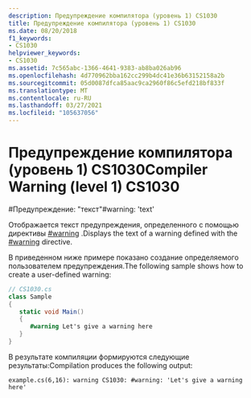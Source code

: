 ```yaml
---
description: Предупреждение компилятора (уровень 1) CS1030
title: Предупреждение компилятора (уровень 1) CS1030
ms.date: 08/20/2018
f1_keywords:
- CS1030
helpviewer_keywords:
- CS1030
ms.assetid: 7c565abc-1366-4641-9383-ab8ba026ab96
ms.openlocfilehash: 4d770962bba162cc299b4dc41e36b63152158a2b
ms.sourcegitcommit: 05d0087dfca85aac9ca2960f86c5efd218bf833f
ms.translationtype: MT
ms.contentlocale: ru-RU
ms.lasthandoff: 03/27/2021
ms.locfileid: "105637056"
---
```

# <a name="compiler-warning-level-1-cs1030"></a><span data-ttu-id="a88e7-103">Предупреждение компилятора (уровень 1) CS1030</span><span class="sxs-lookup"><span data-stu-id="a88e7-103">Compiler Warning (level 1) CS1030</span></span>

<span data-ttu-id="a88e7-104">\#Предупреждение: "текст"</span><span class="sxs-lookup"><span data-stu-id="a88e7-104">\#warning: 'text'</span></span>  
  
 <span data-ttu-id="a88e7-105">Отображается текст предупреждения, определенного с помощью директивы [#warning](../language-reference/preprocessor-directives.md#error-and-warning-information) .</span><span class="sxs-lookup"><span data-stu-id="a88e7-105">Displays the text of a warning defined with the [#warning](../language-reference/preprocessor-directives.md#error-and-warning-information) directive.</span></span>  
  
 <span data-ttu-id="a88e7-106">В приведенном ниже примере показано создание определяемого пользователем предупреждения.</span><span class="sxs-lookup"><span data-stu-id="a88e7-106">The following sample shows how to create a user-defined warning:</span></span>  
  
```csharp  
// CS1030.cs  
class Sample  
{  
   static void Main()  
   {  
      #warning Let's give a warning here
   }  
}  
```

<span data-ttu-id="a88e7-107">В результате компиляции формируются следующие результаты:</span><span class="sxs-lookup"><span data-stu-id="a88e7-107">Compilation produces the following output:</span></span>

```console
example.cs(6,16): warning CS1030: #warning: 'Let's give a warning here'
```
